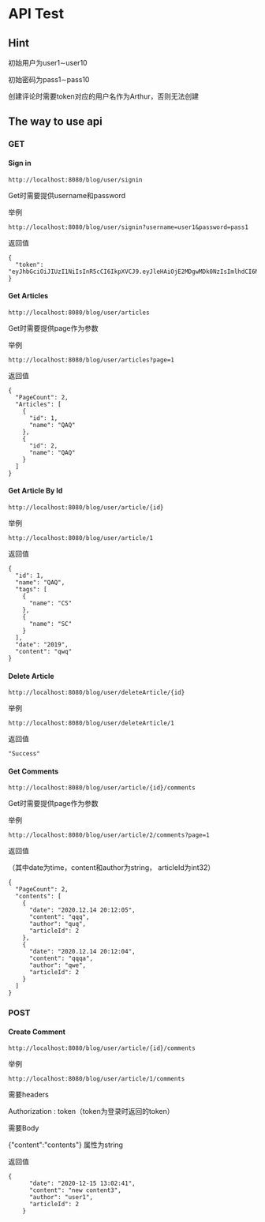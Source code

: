 

# API Test

## Hint

初始用户为user1$\sim$user10

初始密码为pass1$\sim$pass10

创建评论时需要token对应的用户名作为Arthur，否则无法创建

## The way to use api

### GET

#### 	**Sign in**

```
http://localhost:8080/blog/user/signin
```

Get时需要提供username和password

举例

```
http://localhost:8080/blog/user/signin?username=user1&password=pass1
```

返回值

```
{
  "token": "eyJhbGciOiJIUzI1NiIsInR5cCI6IkpXVCJ9.eyJleHAiOjE2MDgwMDk0NzIsImlhdCI6MTYwODAwNTg3Mn0.7kLZW1xH7cdsQTQvM16aC_oSBxiczIQLZLXOqeIm5_c"
}
```

#### 	Get Articles

```
http://localhost:8080/blog/user/articles
```

Get时需要提供page作为参数

举例

```
http://localhost:8080/blog/user/articles?page=1
```

  返回值

```
{
  "PageCount": 2,
  "Articles": [
    {
      "id": 1,
      "name": "QAQ"
    },
    {
      "id": 2,
      "name": "QAQ"
    }
  ]
}
```

#### 	Get Article By Id

```
http://localhost:8080/blog/user/article/{id}
```

举例

```
http://localhost:8080/blog/user/article/1
```

返回值

```
{
  "id": 1,
  "name": "QAQ",
  "tags": [
    {
      "name": "CS"
    },
    {
      "name": "SC"
    }
  ],
  "date": "2019",
  "content": "qwq"
}
```

#### 	Delete Article

```
http://localhost:8080/blog/user/deleteArticle/{id}
```

举例

```
http://localhost:8080/blog/user/deleteArticle/1
```

返回值

```
"Success"
```

#### 	Get Comments

```
http://localhost:8080/blog/user/article/{id}/comments
```

Get时需要提供page作为参数

举例

```
http://localhost:8080/blog/user/article/2/comments?page=1
```

返回值

（其中date为time，content和author为string， articleId为int32）

```
{
  "PageCount": 2,
  "contents": [
    {
      "date": "2020.12.14 20:12:05",
      "content": "qqq",
      "author": "quq",
      "articleId": 2
    },
    {
      "date": "2020.12.14 20:12:04",
      "content": "qqqa",
      "author": "qwe",
      "articleId": 2
    }
  ]
}
```

### POST

#### 	Create Comment

```
http://localhost:8080/blog/user/article/{id}/comments
```

举例

```
http://localhost:8080/blog/user/article/1/comments
```

需要headers

Authorization : token（token为登录时返回的token）

需要Body

{"content":"contents"} 属性为string

返回值

```
{
      "date": "2020-12-15 13:02:41",
      "content": "new content3",
      "author": "user1",
      "articleId": 2
    }
```

